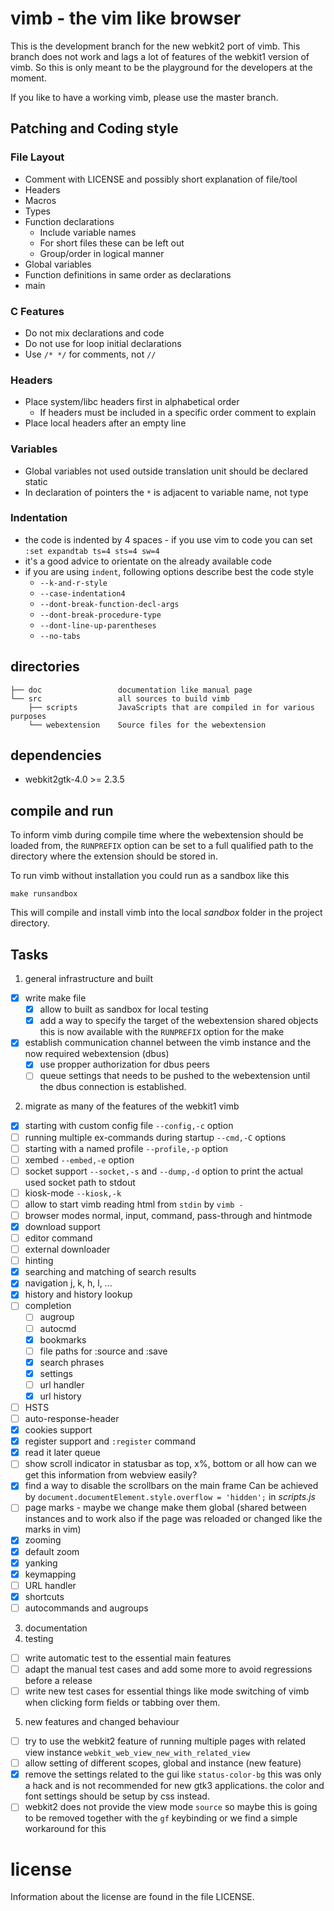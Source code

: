 # vimb - the vim like browser

This is the development branch for the new webkit2 port of vimb. This branch
does not work and lags a lot of features of the webkit1 version of vimb. So
this is only meant to be the playground for the developers at the moment.

If you like to have a working vimb, please use the master branch.

## Patching and Coding style

### File Layout

- Comment with LICENSE and possibly short explanation of file/tool
- Headers
- Macros
- Types
- Function declarations
  - Include variable names
  - For short files these can be left out
  - Group/order in logical manner
- Global variables
- Function definitions in same order as declarations
- main

### C Features

- Do not mix declarations and code
- Do not use for loop initial declarations
- Use `/* */` for comments, not `//`

### Headers

- Place system/libc headers first in alphabetical order
  - If headers must be included in a specific order comment to explain
- Place local headers after an empty line

### Variables

- Global variables not used outside translation unit should be declared static
- In declaration of pointers the `*` is adjacent to variable name, not type

### Indentation

- the code is indented by 4 spaces - if you use vim to code you can set
  `:set expandtab ts=4 sts=4 sw=4`
- it's a good advice to orientate on the already available code
- if you are using `indent`, following options describe best the code style
  - `--k-and-r-style`
  - `--case-indentation4`
  - `--dont-break-function-decl-args`
  - `--dont-break-procedure-type`
  - `--dont-line-up-parentheses`
  - `--no-tabs`

## directories

    ├── doc                 documentation like manual page
    └── src                 all sources to build vimb
        ├── scripts         JavaScripts that are compiled in for various purposes
        └── webextension    Source files for the webextension

## dependencies

- webkit2gtk-4.0 >= 2.3.5

## compile and run

To inform vimb during compile time where the webextension should be loaded
from, the `RUNPREFIX` option can be set to a full qualified path to the
directory where the extension should be stored in.

To run vimb without installation you could run as a sandbox like this

    make runsandbox

This will compile and install vimb into the local _sandbox_ folder in the
project directory.

## Tasks

1. general infrastructure and built
  - [x] write make file
    - [x] allow to built as sandbox for local testing
    - [x] add a way to specify the target of the webextension shared objects
          this is now available with the `RUNPREFIX` option for the make
  - [x] establish communication channel between the vimb instance and the now
        required webextension (dbus)
    - [x] use propper authorization for dbus peers
    - [ ] queue settings that needs to be pushed to the webextension until the
          dbus connection is established.
2. migrate as many of the features of the webkit1 vimb
  - [x] starting with custom config file `--config,-c` option
  - [ ] running multiple ex-commands during startup `--cmd,-C` options
  - [ ] starting with a named profile `--profile,-p` option
  - [ ] xembed `--embed,-e` option
  - [ ] socket support `--socket,-s` and `--dump,-d` option to print the actual
        used socket path to stdout
  - [ ] kiosk-mode `--kiosk,-k`
  - [ ] allow to start vimb reading html from `stdin` by `vimb -`
  - [ ] browser modes normal, input, command, pass-through and hintmode
  - [x] download support
  - [ ] editor command
  - [ ] external downloader
  - [ ] hinting
  - [x] searching and matching of search results
  - [x] navigation j, k, h, l, ...
  - [x] history and history lookup
  - [ ] completion
    - [ ] augroup
    - [ ] autocmd
    - [x] bookmarks
    - [ ] file paths for :source and :save
    - [x] search phrases
    - [x] settings
    - [ ] url handler
    - [x] url history
  - [ ] HSTS
  - [ ] auto-response-header
  - [x] cookies support
  - [x] register support and `:register` command
  - [x] read it later queue
  - [ ] show scroll indicator in statusbar as top, x%, bottom or all
        how can we get this information from webview easily?
  - [x] find a way to disable the scrollbars on the main frame
        Can be achieved by `document.documentElement.style.overflow =
        'hidden';` in _scripts.js_
  - [ ] page marks - maybe we change make them global (shared between
        instances and to work also if the page was reloaded or changed like
        the marks in vim)
  - [x] zooming
  - [x] default zoom
  - [x] yanking
  - [x] keymapping
  - [ ] URL handler
  - [x] shortcuts
  - [ ] autocommands and augroups
3. documentation
4. testing
  - [ ] write automatic test to the essential main features
  - [ ] adapt the manual test cases and add some more to avoid regressions
        before a release
  - [ ] write new test cases for essential things like mode switching of vimb
        when clicking form fields or tabbing over them.
5. new features and changed behaviour
  - [ ] try to use the webkit2 feature of running multiple pages with related
        view instance `webkit_web_view_new_with_related_view`
  - [ ] allow setting of different scopes, global and instance (new feature)
  - [x] remove the settings related to the gui like `status-color-bg` this was
        only a hack and is not recommended for new gtk3 applications. the
        color and font settings should be setup by css instead.
  - [ ] webkit2 does not provide the view mode `source` so maybe this is going
        to be removed together with the `gf` keybinding or we find a simple
        workaround for this

# license

Information about the license are found in the file LICENSE.
